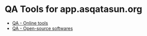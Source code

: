 # QA Tools for app.asqatasun.org

* [QA - Online tools](online_tools.md)
* [QA - Open-source softwares](open-source_sofware.md)

